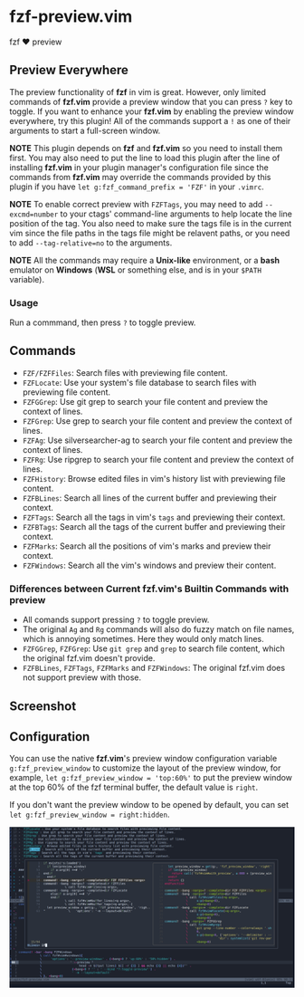 # fzf-preview.vim

fzf :heart: preview

## Preview Everywhere

The preview functionality of **fzf** in vim is great. However, only limited
commands of **fzf.vim** provide a preview window that you can press `?` key
to toggle. If you want to enhance your **fzf.vim** by enabling the preview
window everywhere, try this plugin! All of the commands support a `!` as one
of their arguments to start a full-screen window.

**NOTE** This plugin depends on **fzf** and **fzf.vim** so you need to install
them first. You may also need to put the line to load this plugin after the
line of installing **fzf.vim** in your plugin manager's configuration file
since the commands from **fzf.vim** may override the commands provided by this
plugin if you have `let g:fzf_command_prefix = 'FZF'` in your `.vimrc`.

**NOTE** To enable correct preview with `FZFTags`, you may need to add
`--excmd=number` to your ctags' command-line arguments to help locate the line
position of the tag. You also need to make sure the tags file is in the current
vim since the file paths in the tags file might be relavent paths, or you need
to add `--tag-relative=no` to the arguments.

**NOTE** All the commands may require a **Unix-like** environment, or a **bash** emulator
on **Windows** (**WSL** or something else, and is in your `$PATH` variable).

### Usage

Run a commmand, then press `?` to toggle preview.

## Commands

- `FZF/FZFFiles`: Search files with previewing file content.
- `FZFLocate`: Use your system's file database to search files with previewing file content.
- `FZFGGrep`: Use git grep to search your file content and preview the context of lines.
- `FZFGrep`: Use grep to search your file content and preview the context of lines.
- `FZFAg`: Use silversearcher-ag to search your file content and preview the context of lines.
- `FZFRg`: Use ripgrep to search your file content and preview the context of lines.
- `FZFHistory`: Browse edited files in vim's history list with previewing file content.
- `FZFBLines`: Search all lines of the current buffer and previewing their context.
- `FZFTags`: Search all the tags in vim's `tags` and previewing their context.
- `FZFBTags`: Search all the tags of the current buffer and previewing their context.
- `FZFMarks`: Search all the positions of vim's marks and preview their context.
- `FZFWindows`: Search all the vim's windows and preview their content.

### Differences between Current fzf.vim's Builtin Commands with preview

- All comands support pressing `?` to toggle preview.
- The original `Ag` and `Rg` commands will also do fuzzy match on file names, which is annoying sometimes. Here they would only match lines.
- `FZFGGrep`, `FZFGrep`: Use `git grep` and `grep` to search file content, which the original fzf.vim doesn't provide.
- `FZFBLines`, `FZFTags`, `FZFMarks` and `FZFWindows`: The original fzf.vim does not support preview with those.

## Screenshot

## Configuration

You can use the native **fzf.vim**'s preview window configuration variable `g:fzf_preview_window`
to customize the layout of the preview window, for example, `let g:fzf_preview_window = 'top:60%'`
to put the preview window at the top 60% of the fzf terminal buffer, the default value is `right`.

If you don't want the preview window to be opened by default, you can set `let g:fzf_preview_window = right:hidden`.

![Screenshot](image/fzf-preview.png)
